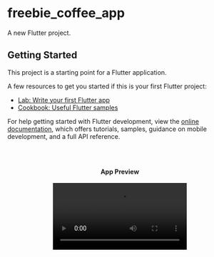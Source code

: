 # freebie_coffee_app

A new Flutter project.

## Getting Started

This project is a starting point for a Flutter application.

A few resources to get you started if this is your first Flutter project:

- [Lab: Write your first Flutter app](https://docs.flutter.dev/get-started/codelab)
- [Cookbook: Useful Flutter samples](https://docs.flutter.dev/cookbook)

For help getting started with Flutter development, view the
[online documentation](https://docs.flutter.dev/), which offers tutorials,
samples, guidance on mobile development, and a full API reference.

<br><br>
<div align="center">
  <b>App Preview</b>
</div>
<br>

<div align="center">
  <video src="https://github.com/OmarAmeer96/freebie-coffee-app/assets/93061060/a13b4007-5cea-419f-9430-2f2bf0d93a86" controls></video>
</div>
